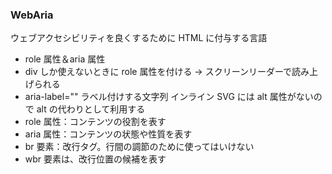 ### WebAria

ウェブアクセシビリティを良くするために HTML に付与する言語

- role 属性＆aria 属性
- div しか使えないときに role 属性を付ける → スクリーンリーダーで読み上げられる
- aria-label="" ラベル付けする文字列 インライン SVG には alt 属性がないので alt の代わりとして利用する
- role 属性：コンテンツの役割を表す
- aria 属性：コンテンツの状態や性質を表す
- br 要素：改行タグ。行間の調節のために使ってはいけない
- wbr 要素は、改行位置の候補を表す
